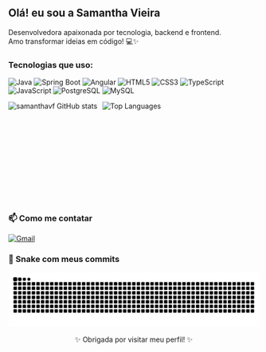 ## Olá! eu sou a Samantha Vieira

<p>
  Desenvolvedora apaixonada por tecnologia, backend e frontend. <br/>
  Amo transformar ideias em código! 💻✨
</p>

<!-- Tecnologias -->
<h3>Tecnologias que uso:</h3>
<p>
  <img src="https://cdn.jsdelivr.net/gh/devicons/devicon/icons/java/java-original.svg" height="40" alt="Java"/>
  <img src="https://cdn.jsdelivr.net/gh/devicons/devicon/icons/spring/spring-original.svg" height="40" alt="Spring Boot"/>
  <img src="https://cdn.jsdelivr.net/gh/devicons/devicon/icons/angularjs/angularjs-original.svg" height="40" alt="Angular"/>
  <img src="https://cdn.jsdelivr.net/gh/devicons/devicon/icons/html5/html5-original.svg" height="40" alt="HTML5"/>
  <img src="https://cdn.jsdelivr.net/gh/devicons/devicon/icons/css3/css3-original.svg" height="40" alt="CSS3"/>
  <img src="https://cdn.jsdelivr.net/gh/devicons/devicon/icons/typescript/typescript-original.svg" height="40" alt="TypeScript"/>
  <img src="https://cdn.jsdelivr.net/gh/devicons/devicon/icons/javascript/javascript-original.svg" height="40" alt="JavaScript"/>
  <img src="https://cdn.jsdelivr.net/gh/devicons/devicon/icons/postgresql/postgresql-original.svg" height="40" alt="PostgreSQL"/>
  <img src="https://cdn.jsdelivr.net/gh/devicons/devicon/icons/mysql/mysql-original.svg" height="40" alt="MySQL"/>
</p>


<div style="display: flex; gap: 10px;">
  <img src="https://github-readme-stats.vercel.app/api?username=samanthavf&show_icons=true&theme=jolly" alt="samanthavf GitHub stats" height="200"/>
  <img src="https://github-readme-stats.vercel.app/api/top-langs/?username=samanthavf&layout=compact&theme=jolly" alt="Top Languages" height="200"/>
</div>

### 📫 Como me contatar

[![Gmail](https://img.shields.io/badge/Gmail-D14836?style=for-the-badge&logo=gmail&logoColor=white)](mailto:samanthavfl3490@gmail.com)


### 🐍 Snake com meus commits

![snake gif](https://github.com/samanthavf/samanthavf/blob/output/github-contribution-grid-snake.svg)


<p align="center">✨ Obrigada por visitar meu perfil! ✨</p>

